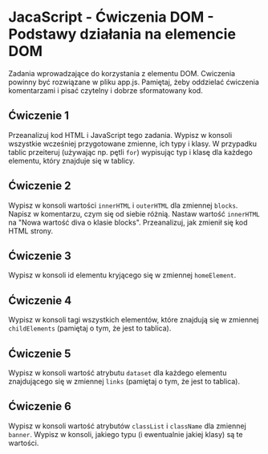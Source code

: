 # JacaScript - Ćwiczenia DOM - Podstawy działania na elemencie DOM

Zadania wprowadzające do korzystania z elementu DOM. 
Cwiczenia powinny być rozwiązane w pliku app.js. 
Pamiętaj, żeby oddzielać ćwiczenia komentarzami i pisać czytelny i dobrze sformatowany kod. 

## Ćwiczenie 1
Przeanalizuj kod HTML i JavaScript tego zadania. Wypisz w konsoli wszystkie wcześniej przygotowane zmienne, ich typy i klasy.
W przypadku tablic przeiteruj (używając np. pętli ```for```) wypisując typ i klasę dla każdego elementu, który znajduje się w tablicy.

## Ćwiczenie 2
Wypisz w konsoli wartości ```innerHTML``` i ```outerHTML``` dla zmiennej ```blocks```. Napisz w komentarzu, czym się od siebie różnią.
Nastaw wartość ```innerHTML``` na "Nowa wartość diva o klasie blocks". Przeanalizuj, jak zmienił się kod HTML strony.

## Ćwiczenie 3
Wypisz w konsoli id elementu kryjącego się w zmiennej ```homeElement```.

## Ćwiczenie 4 
Wypisz w konsoli tagi wszystkich elementów, które znajdują się w zmiennej ```childElements``` (pamiętaj o tym, że jest to tablica).

## Ćwiczenie 5
Wypisz w konsoli wartość atrybutu ```dataset``` dla każdego elementu znajdującego się w zmiennej ```links``` (pamiętaj o tym, że jest to tablica).

## Ćwiczenie 6
Wypisz w konsoli wartość atrybutów ```classList``` i ```className``` dla zmiennej ```banner```.
Wypisz w konsoli, jakiego typu (i ewentualnie jakiej klasy) są te wartości.